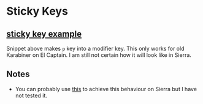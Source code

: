 # Sticky Keys
## [sticky key example](https://gist.github.com/b591b290c6a55ac47b19158c721415a4)
Snippet above makes `p` key into a modifier key. This only works for old Karabiner on El Captain. I am still not certain how it will look like in Sierra.

## Notes
- You can probably use [this](https://github.com/tekezo/Karabiner-Elements/issues/926) to achieve this behaviour on Sierra but I have not tested it.